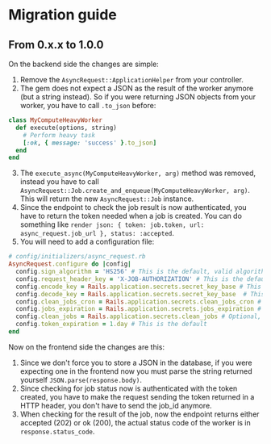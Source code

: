 # Migration guide

## From 0.x.x to 1.0.0

On the backend side the changes are simple:

1. Remove the `AsyncRequest::ApplicationHelper` from your controller.
2. The gem does not expect a JSON as the result of the worker anymore (but a string instead). So if you were returning JSON objects from your worker, you have to call `.to_json` before:
```ruby
class MyComputeHeavyWorker
  def execute(options, string)
    # Perform heavy task
    [:ok, { message: 'success' }.to_json]
  end
end
```
3. The `execute_async(MyComputeHeavyWorker, arg)` method was removed, instead you have to call `AsyncRequest::Job.create_and_enqueue(MyComputeHeavyWorker, arg)`. This will return the new `AsyncRequest::Job` instance.
4. Since the endpoint to check the job result is now authenticated, you have to return the token needed when a job is created. You can do something like `render json: { token: job.token, url: async_request.job_url }, status: :accepted`.
5. You will need to add a configuration file:
``` ruby
# config/initializers/async_request.rb
AsyncRequest.configure do |config|
  config.sign_algorithm = 'HS256' # This is the default, valid algorithms: HS256 and RS256
  config.request_header_key = 'X-JOB-AUTHORIZATION' # This is the default
  config.encode_key = Rails.application.secrets.secret_key_base # This is needed or you will get an error
  config.decode_key = Rails.application.secrets.secret_key_base  # This is needed or you will get an error
  config.clean_jobs_cron = Rails.application.secrets.clean_jobs_cron # Optional, default: every day
  config.jobs_expiration = Rails.application.secrets.jobs_expiration # Optional, default: one day
  config.clean_jobs = Rails.application.secrets.clean_jobs # Optional, default: true
  config.token_expiration = 1.day # This is the default
end
```

Now on the frontend side the changes are this:

1. Since we don't force you to store a JSON in the database, if you were expecting one in the frontend now you must parse the string returned yourself `JSON.parse(response.body)`.
2. Since checking for job status now is authenticated with the token created, you have to make the request sending the token returned in a HTTP header, you don't have to send the job_id anymore.
3. When checking for the result of the job, now the endpoint returns either accepted (202) or ok (200), the actual status code of the worker is in `response.status_code`.
